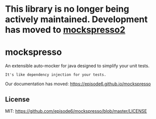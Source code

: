 # This library is no longer being actively maintained. Development has moved to **[mockspresso2](https://episode6.github.io/mockspresso2)**

# mockspresso
An extensible auto-mocker for java designed to simplify your unit tests.

`It's like dependency injection for your tests.`

Our documentation has moved: https://episode6.github.io/mockspresso

## License
MIT: https://github.com/episode6/mockspresso/blob/master/LICENSE
